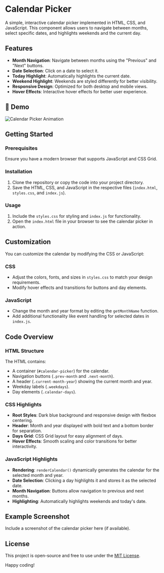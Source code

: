 # Calendar Picker

A simple, interactive calendar picker implemented in HTML, CSS, and JavaScript. This component allows users to navigate between months, select specific dates, and highlights weekends and the current day.

## Features

- **Month Navigation**: Navigate between months using the "Previous" and "Next" buttons.
- **Date Selection**: Click on a date to select it.
- **Today Highlight**: Automatically highlights the current date.
- **Weekend Highlight**: Weekends are styled differently for better visibility.
- **Responsive Design**: Optimized for both desktop and mobile views.
- **Hover Effects**: Interactive hover effects for better user experience.

## 🚀 Demo
![Calendar Picker Animation](Calendarpicker.gif)

## Getting Started

### Prerequisites

Ensure you have a modern browser that supports JavaScript and CSS Grid.

### Installation

1. Clone the repository or copy the code into your project directory.
2. Save the HTML, CSS, and JavaScript in the respective files (`index.html`, `styles.css`, and `index.js`).

### Usage

1. Include the `styles.css` for styling and `index.js` for functionality.
2. Open the `index.html` file in your browser to see the calendar picker in action.


## Customization

You can customize the calendar by modifying the CSS or JavaScript:

### CSS

- Adjust the colors, fonts, and sizes in `styles.css` to match your design requirements.
- Modify hover effects and transitions for buttons and day elements.

### JavaScript

- Change the month and year format by editing the `getMonthName` function.
- Add additional functionality like event handling for selected dates in `index.js`.

## Code Overview

### HTML Structure

The HTML contains:
- A container (`#calendar-picker`) for the calendar.
- Navigation buttons (`.prev-month` and `.next-month`).
- A header (`.current-month-year`) showing the current month and year.
- Weekday labels (`.weekdays`).
- Day elements (`.calendar-days`).

### CSS Highlights

- **Root Styles**: Dark blue background and responsive design with flexbox centering.
- **Header**: Month and year displayed with bold text and a bottom border for separation.
- **Days Grid**: CSS Grid layout for easy alignment of days.
- **Hover Effects**: Smooth scaling and color transitions for better interactivity.

### JavaScript Highlights

- **Rendering**: `renderCalendar()` dynamically generates the calendar for the selected month and year.
- **Date Selection**: Clicking a day highlights it and stores it as the selected date.
- **Month Navigation**: Buttons allow navigation to previous and next months.
- **Highlighting**: Automatically highlights weekends and today's date.

## Example Screenshot

Include a screenshot of the calendar picker here (if available).

## License

This project is open-source and free to use under the [MIT License](LICENSE).


Happy coding!
